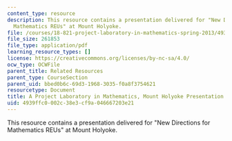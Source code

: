 ```yaml
---
content_type: resource
description: This resource contains a presentation delivered for "New Directions for
  Mathematics REUs" at Mount Holyoke.
file: /courses/18-821-project-laboratory-in-mathematics-spring-2013/4939ffc0002c38e3cf9a046667203e21_MIT18_821S13_MtHolyoke_prs.pdf
file_size: 261853
file_type: application/pdf
learning_resource_types: []
license: https://creativecommons.org/licenses/by-nc-sa/4.0/
ocw_type: OCWFile
parent_title: Related Resources
parent_type: CourseSection
parent_uid: bbed0b6c-69d3-1968-3035-f0a8f3754621
resourcetype: Document
title: A Project Laboratory in Mathematics, Mount Holyoke Presentation
uid: 4939ffc0-002c-38e3-cf9a-046667203e21
---
```

This resource contains a presentation delivered for "New Directions for Mathematics REUs" at Mount Holyoke.